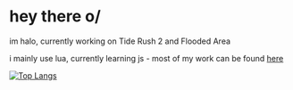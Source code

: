 # hey there o/
im halo, currently working on Tide Rush 2 and Flooded Area

i mainly use lua, currently learning js - most of my work can be found [here](https://github.com/HaloDevGames)

[![Top Langs](https://github-readme-stats.vercel.app/api/top-langs/?username=xXHaloEpicXx&layout=donut)](https://github.com/anuraghazra/github-readme-stats)